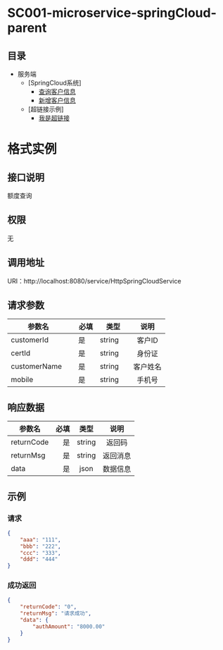 # SC001-microservice-springCloud-parent
## 目录
* 服务端
	* [SpringCloud系统]
		* [查询客户信息](./servers/mine_service/myInterface1.md)
		* [新增客户信息](./servers/mine_service/myInterface2.md)
	* [超链接示例]
		* [我是超链接](./servers/mine_service/myInterface3.md)
 		

# 格式实例
## 接口说明
额度查询

## 权限
无

## 调用地址
URI：http://localhost:8080/service/HttpSpringCloudService


## 请求参数
| 参数名      | 必填    |  类型       |  说明  |
| --------   | -----:  | :----:     | :----: |
|  customerId  |   是    | string    | 客户ID |
|  certId  |   是    | string    | 身份证 |
|  customerName  |   是    | string    | 客户姓名 |
|  mobile  |   是    | string    | 手机号 |

## 响应数据
| 参数名      | 必填    |  类型       |  说明  |
| --------   | -----:  | :----:     | :----: |
| returnCode        | 是      |   string       |   返回码    |
| returnMsg        | 是      |   string    |   返回消息  |
| data       | 是     |   json    |  数据信息  |

## 示例
### 请求
``` json
{
    "aaa": "111",
    "bbb": "222",
    "ccc": "333",
    "ddd": "444"
}

```

### 成功返回
``` json
{
    "returnCode": "0",
    "returnMsg": "请求成功",
    "data": {
        "authAmount": "8000.00"
    }
}
```
